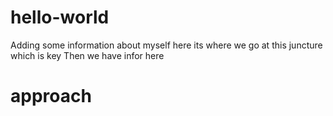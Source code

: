 # hello-world
Adding some information about myself here
its where we go at this juncture which is key
Then we have infor here
# approach
